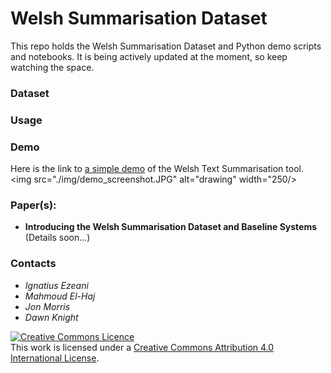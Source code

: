 # Welsh Summarisation Dataset
This repo holds the Welsh Summarisation Dataset and Python demo scripts and notebooks. It is being actively updated at the moment, so keep watching the space.

### Dataset

### Usage

### Demo
Here is the link to [a simple demo](https://share.streamlit.io/ignatiusezeani/welsh-text-summarizer/main/streamlit/app.py) of the Welsh Text Summarisation tool.
<img src="./img/demo_screenshot.JPG" alt="drawing" width="250/>

<!-- ![This is an image](./img/demo_screenshot.JPG =200x200)
 -->
### Paper(s):
- **Introducing the Welsh Summarisation Dataset and Baseline Systems** (Details soon...)


### Contacts
- *Ignatius Ezeani*
- *Mahmoud El-Haj*
- *Jon Morris*
- *Dawn Knight*

<a rel="license" href="http://creativecommons.org/licenses/by/4.0/"><img alt="Creative Commons Licence" style="border-width:0" src="https://i.creativecommons.org/l/by/4.0/88x31.png" /></a><br />This work is licensed under a <a rel="license" href="http://creativecommons.org/licenses/by/4.0/">Creative Commons Attribution 4.0 International License</a>.
